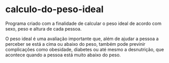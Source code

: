 # calculo-do-peso-ideal
 Programa criado com a finalidade de calcular o peso ideal de acordo com sexo, peso e altura de cada pessoa.

 O peso ideal é uma avaliação importante que, além de ajudar a pessoa a perceber se está a cima ou abaixo do peso, também pode previnir complicações como obesidade, diabetes ou até mesmo a desnutrição, que acontece quando a pessoa está muito abaixo do peso. 
